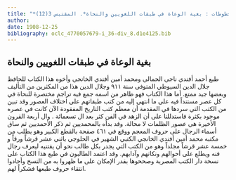 ```yaml
---
title: "*مطبوعات ومخطوطات : بغية الوعاة في طبقات اللغويين والنحاة*. المقتبس 3(12)"
author: 
date: 1908-12-25
bibliography: oclc_4770057679-i_36-div_8.d1e4125.bib
---
```




##  بغية الوعاة في طبقات اللغويين والنحاة 


 طبع أحمد أفندي ناجي الجمالي ومحمد أمين أفندي الخانجي وأخوه هذا الكتاب للحافظ جلال الدين السيوطي المتوفى سنة  ٩١١  وجلال الدين هذا من المكثرين من التأليف وبعضها جيد ممتع. أما هذا الكتاب فهو ظاهر من اسمه جمع فيه تراجم مختصرة للنحاة في كل عصر مستنداً فيه على ما انتهى إليه من كتب طبقاتهم على اختلاف العصور وقد تبين من الكتب التي سردها في المقدمة أن معظم كتب التاريخ المفقودة الآن كانت في عصره موجود بكثرة فاستدللنا على أن الزهد في الفن كثر بعد ال  تسعمائة  . وال  أربعة  القرون الأخيرة هي عصور الظلمات لا محالة. وقد بدأه بالمحمديين ثم ذكر الأحمديين ثم ساق أسماء الرجال على حروف المعجم ووقع في  ٤٦١  صفحة بالقطع الكبير وهو يطلب من مكتبه محمد أمين أفندي الخانجي الكتبي الشهير في الحلوجي باثني  عشر  قرشاً ورقاً و  خمسة  عشر  قرشاً مجلداً وهو من الكتب التي يجدر بكل طالب نحو أن يقتنيه ليعرف رجال فنه ويطلع على أحوالهم ونكاتهم وآدابهم. وقد اعتمد الطالبون في طبع هذا الكتاب على نسخة دار الكتب   المصرية وصححوها بقدر الإمكان على ما ظهروا به من النسخ وأجادوا انتقاء حروف طبعها فشكراً لهم. 
